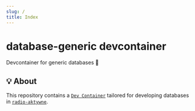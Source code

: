 ```yaml
---
slug: /
title: Index
---
```


# database-generic devcontainer

Devcontainer for generic databases 👤

## 💡 About

This repository contains a [`Dev Container`](https://containers.dev)
tailored for developing databases in
[`radio-aktywne`](https://github.com/radio-aktywne).
